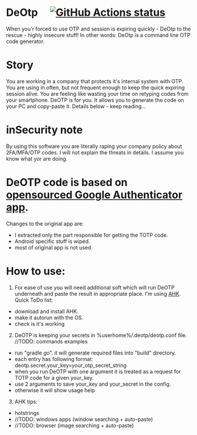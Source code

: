 # DeOtp &nbsp; &nbsp; <a href="https://github.com/bjurga/DeOtp/actions"><img alt="GitHub Actions status" src="https://github.com/bjurga/DeOtp/workflows/Test%26Build/badge.svg"></a> &nbsp; &nbsp; 
When you'r forced to use OTP and session is expiring quickly - DeOtp to the rescue - highly insecure stuff!
In other words: DeOtp is a command line OTP code generator.

# Story
You are working in a company that protects it's internal system with OTP. You are using in often, but not frequent enough to keep the quick expiring session alive. You are feeling like wasting your time on retyping codes from your smartphone.
DeOTP is for you. It allows you to generate the code on your PC and copy-paste it. Details below - keep reading...

# inSecurity note
By using this software you are literally raping your company policy about 2FA/MFA/OTP codes. I will not explain the threats in details. I assume you know what yor are doing.

# DeOTP code is based on [opensourced Google Authenticator app](https://github.com/google/google-authenticator). 
Changes to the original app are:
- I extracted only the part responsible for getting the TOTP code.
- Android specific stuff is wiped.
- most of original app is not used.

# How to use:
1. For ease of use you will need additional soft which will run DeOTP underneath and paste the result in appropriate place. I'm using [AHK](https://www.autohotkey.com/). Quick ToDo list:
- download and install AHK. 
- make it autorun with the OS.
- check is it's working

2. DeOTP is keeping your secrets in %userhome%/.deotp/deotp.conf file. //TODO: commands examples
- run "gradle go". it will generate required files into "build" directory.
- each entry has following format: deotp.secret.your_key=your_otp_secret_string
- when you run DeOTP with one argument it is treated as a request for TOTP code for a given your_key.
- use 2 arguments to save your_key and your_secret in the config.
- otherwise it will show usage help

3. AHK tips:
- hotstrings
- //TODO: windows apps (window searching + auto-paste)
- //TODO: browser (image searching + auto-paste)
